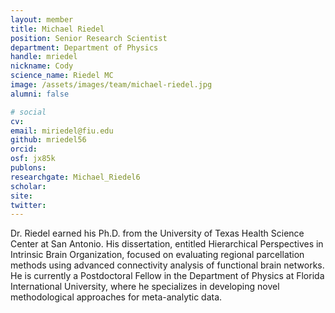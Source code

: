 ```yaml
---
layout: member
title: Michael Riedel
position: Senior Research Scientist
department: Department of Physics
handle: mriedel
nickname: Cody
science_name: Riedel MC
image: /assets/images/team/michael-riedel.jpg
alumni: false

# social
cv:
email: miriedel@fiu.edu
github: mriedel56
orcid:
osf: jx85k
publons:
researchgate: Michael_Riedel6
scholar:
site:
twitter:
---
```


Dr. Riedel earned his Ph.D. from the University of Texas Health Science Center at San Antonio. His dissertation, entitled Hierarchical Perspectives in Intrinsic Brain Organization, focused on evaluating regional parcellation methods using advanced connectivity analysis of functional brain networks. He is currently a Postdoctoral Fellow in the Department of Physics at Florida International University, where he specializes in developing novel methodological approaches for meta-analytic data.
